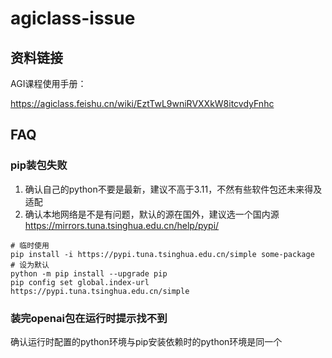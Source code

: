 # agiclass-issue

## 资料链接

AGI课程使用手册：

https://agiclass.feishu.cn/wiki/EztTwL9wniRVXXkW8itcvdyFnhc

## FAQ

### pip装包失败

1. 确认自己的python不要是最新，建议不高于3.11，不然有些软件包还未来得及适配
2. 确认本地网络是不是有问题，默认的源在国外，建议选一个国内源 https://mirrors.tuna.tsinghua.edu.cn/help/pypi/

```base
# 临时使用
pip install -i https://pypi.tuna.tsinghua.edu.cn/simple some-package
# 设为默认
python -m pip install --upgrade pip
pip config set global.index-url https://pypi.tuna.tsinghua.edu.cn/simple
```

### 装完openai包在运行时提示找不到

确认运行时配置的python环境与pip安装依赖时的python环境是同一个
